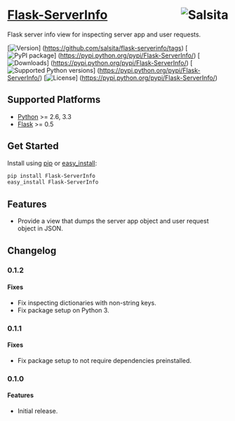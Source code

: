 # [Flask-ServerInfo](https://github.com/salsita/flask-serverinfo) <a href='https://github.com/salsita'><img align='right' title='Salsita' src='https://www.google.com/a/cpanel/salsitasoft.com/images/logo.gif?alpha=1' /></a>

Flask server info view for inspecting server app and user requests.

[![Version](https://badge.fury.io/gh/salsita%2Fflask-serverinfo.svg)]
(https://github.com/salsita/flask-serverinfo/tags)
[![PyPI package](https://badge.fury.io/py/Flask-ServerInfo.svg)]
(https://pypi.python.org/pypi/Flask-ServerInfo/)
[![Downloads](https://img.shields.io/pypi/dm/Flask-ServerInfo.svg)]
(https://pypi.python.org/pypi/Flask-ServerInfo/)
[![Supported Python versions](https://img.shields.io/pypi/pyversions/Flask-ServerInfo.svg)]
(https://pypi.python.org/pypi/Flask-ServerInfo/)
[![License](https://img.shields.io/pypi/l/Flask-ServerInfo.svg)]
(https://pypi.python.org/pypi/Flask-ServerInfo/)


## Supported Platforms

* [Python](http://www.python.org/) >= 2.6, 3.3
* [Flask](http://flask.pocoo.org/) >= 0.5


## Get Started

Install using [pip](https://pip.pypa.io/) or [easy_install](http://pythonhosted.org/setuptools/easy_install.html):
```bash
pip install Flask-ServerInfo
easy_install Flask-ServerInfo
```

## Features

- Provide a view that dumps the server app object and user request object in JSON.


## Changelog

### 0.1.2

#### Fixes

- Fix inspecting dictionaries with non-string keys.
- Fix package setup on Python 3.

### 0.1.1

#### Fixes

- Fix package setup to not require dependencies preinstalled.

### 0.1.0

#### Features

- Initial release.
